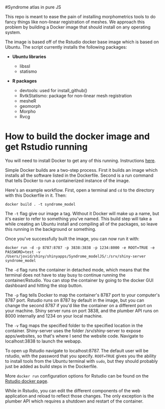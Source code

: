 #Syndrome atlas in pure JS

This repo is meant to ease the pain of installing morphometrics tools to do fancy things like non-linear registration of meshes. We approach this problem by building a Docker image that should install on any operating system. 

The image is based off of the Rstudio docker base image which is based on Ubuntu. The script currently installs the following packages:

- **Ubuntu libraries**
  - libssl
  - statismo

- **R packages**
  - devtools: used for install_github()
  - RvtkStatismo: package for non-linear mesh registration
  - mesheR
  - geomorph
  - Morpho
  - Rvcg

# How to build the docker image and get Rstudio running

You will need to install Docker to get any of this running. Instructions [here](https://docs.docker.com/get-docker/).

Simple Docker builds are a two-step process. First it builds an image which installs all the software listed in the Dockerfile. Second is a run command that tells Docker to run a containerized instance of the image. 

Here's an example workflow. First, open a terminal and ```cd``` to the directory with this Dockerfile in it. Then:

```docker build . -t syndrome_model```

The ```-t``` flag give our image a tag. Without it Docker will make up a name, but it's easier to refer to something you've named. This build step will take a while creating an Ubuntu install and compiling all of the packages, so leave this running in the background or something. 

Once you've successfully built the image, you can now run it with:

```docker run -d -p 8787:8787 -p 3838:3838 -p 1234:8000 -e ROOT=TRUE -e PASSWORD=test -v /Users/jovid/shiny/shinyapps/Syndrome_modelJS/:/srv/shiny-server syndrome_model```

The ```-d``` flag runs the container in detached mode, which means that the terminal does not have to stay busy to continue running the container/Rstudio. You can stop the container by going to the docker GUI dashboard and hitting the stop button.

The ```-p``` flag tells Docker to map the container's 8787 port to your computer's 8787 port. Rstudio runs on 8787 by default in the image, but you can change the second 8787 if you'd like the container on a different port on your machine. Shiny server runs on port 3838, and the plumber API runs on 8000 internally and 1234 on your local machine.

The ```-v``` flag maps the specified folder to the specified location in the container. Shiny-server uses the folder /srv/shiny-server to expose apps/websites, so that's where I send the website code. Navigate to localhost:3838 to launch the webapp.

To open up Rstudio navigate to localhost:8787. The default user will be rstudio, with the password that you specify. ```ROOT=TRUE``` gives you the ability to install tools from the Ubuntu terminal with ```sudo```, but they should probably just be added as build steps in the Dockerfile. 

More ```docker run``` configuration options for Rstudio can be found on the [Rstudio docker page](https://hub.docker.com/r/rocker/rstudio).

While in Rstudio, you can edit the different components of the web application and reload to reflect those changes. The only exception is the plumber API which requires a shutdown and restart of the container.

